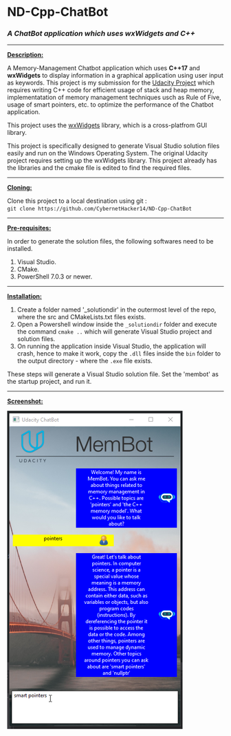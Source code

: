 # ND-Cpp-ChatBot
### *A ChatBot application which uses wxWidgets and C++*

***

<ins>**Description:**</ins>

A Memory-Management Chatbot application which uses **C++17** and **wxWidgets** to display information in a graphical application using user input as keywords.
This project is my submission for the [Udacity Project](https://github.com/udacity/CppND-Memory-Management-Chatbot) which requires writing C++ code for efficient usage of stack and heap memory, implementatation of memory management techniques usch as Rule of Five, usage of smart pointers, etc. to optimize the performance of the Chatbot application.  

This project uses the [wxWidgets](https://www.wxwidgets.org/) library, which is a cross-platfrom GUI library.

This project is specifically designed to generate Visual Studio solution files easily and run on the Windows Operating System. The original Udacity project requires setting up the wxWidgets library. 
This project already has the libraries and the cmake file is edited to find the required files.

***

<ins>**Cloning:**</ins>

Clone this project to a local destination using git :  
`git clone https://github.com/CybernetHacker14/ND-Cpp-ChatBot`  

***

<ins>**Pre-requisites:**</ins>

In order to generate the solution files, the following softwares need to be installed.

1. Visual Studio.
2. CMake.
3. PowerShell 7.0.3 or newer.

***

<ins>**Installation:**</ins>

1. Create a folder named '_solutiondir' in the outermost level of the repo, where the src and CMakeLists.txt files exists.
2. Open a Powershell window inside the `_solutiondir` folder and execute the command `cmake ..` which will generate Visual Studio project and solution files.
3. On running the application inside Visual Studio, the application will crash, hence to make it work, copy the `.dll` files inside the `bin` folder to the output directory - where the `.exe` file exists.

These steps will generate a Visual Studio solution file. Set the 'membot' as the startup 
project, and run it.

***

<ins>**Screenshot:**</ins>

![Screenshot 1](snap.png)
